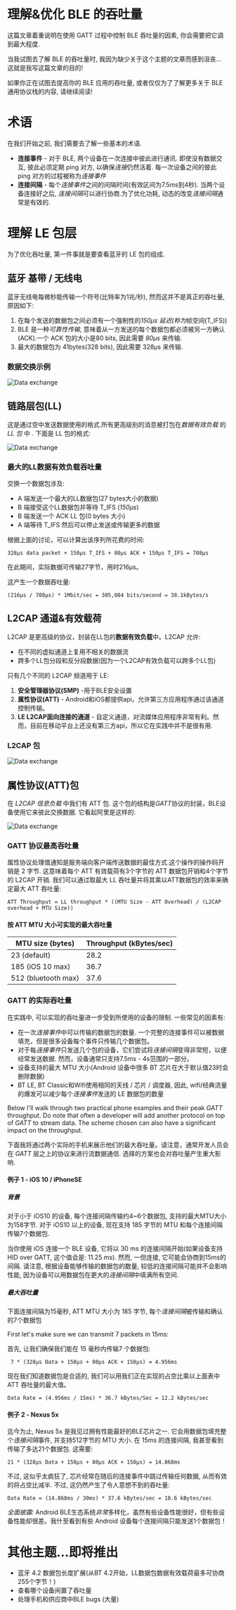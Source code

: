 # 理解&优化 BLE 的吞吐量

这篇文章着重说明在使用 GATT 过程中控制 BLE 吞吐量的因素,  你会需要把它调到最大程度.

当我试图去了解 BLE 的吞吐量时, 我因为缺少关于这个主题的文章而感到沮丧... 这就是我写这篇文章的目的!

如果你正在试图去提高你的 BLE 应用的吞吐量, 或者仅仅为了了解更多关于 BLE 通用协议栈的内容, 请继续阅读!

# 术语

在我们开始之前, 我们需要去了解一些基本的术语.

* **连接事件** - 对于 BLE, 两个设备在一次连接中彼此进行通讯. 即使没有数据交互, 彼此必须定期 ping 对方, 以确保*连接*仍然活着. 每一次设备之间的彼此 ping 对方的过程被称为*连接事件*
* **连接间隔** - 每个*连接事件*之间的间隔时间(有效区间为7.5ms到4秒). 当两个设备连接好之后, *连接间隔*可以进行协商.为了优化功耗, 动态的改变*连接间隔*通常是有效的.

# 理解 LE 包层

为了优化吞吐量, 第一件事就是要查看蓝牙的 LE 包的组成.

## 蓝牙 基带 / 无线电

蓝牙无线电每微秒能传输一个符号(比特率为1兆/秒), 然而这并不是真正的吞吐量, 原因如下:

1. 在每个发送的数据包之间必须有一个强制性的*150μs* *延迟(称为*帧空间(T_IFS))
2. BLE 是一种*可靠性传输*, 意味着从一方发送的每个数据包都必须被另一方确认(ACK).一个 ACK 包的大小是80 bits, 因此需要 *80μs* 来传输.
3. 最大的数据包为 41bytes(328 bits), 因此需要 328μs 来传输.

### 数据交换示例

![Data exchange](ble_throughput_pics/connection_event.png)


## 链路层包(LL)

这是通过空中发送数据使用的格式.所有更高级别的消息被打包在*数据有效负载* 的 *LL 包* 中 . 下面是 LL 包的格式:

![Data exchange](ble_throughput_pics/ll_packet.png)

### 最大的LL数据有效负载吞吐量

交换一个数据包涉及:

* A 端发送一个最大的LL数据包(27 bytes大小的数据)
* B 端接受这个LL数据包并等待 T_IFS (*150μs*)
* B 端发送一个 ACK LL 包(0 bytes 大小)
* A 端等待 T_IFS 然后可以停止发送或传输更多的数据

根据上面的讨论，可以计算出该序列所花费的时间:

`328μs data packet + 150μs T_IFS + 80μs ACK + 150μs T_IFS = 708μs`

在此期间，实际数据可传输27字节，用时216μs。

这产生一个数据吞吐量:

`(216μs / 708μs) * 1Mbit/sec = 305,084 bits/second = 38.1kBytes/s`

## L2CAP 通道&有效载荷

L2CAP 是更高级的协议，封装在LL包的**数据有效负载**中。L2CAP 允许:

* 在不同的虚拟通道上复用不相关的数据流
* 跨多个LL包分段和反分段数据(因为一个L2CAP有效负载可以跨多个LL包)

只有几个不同的 L2CAP 频道用于 LE:

1. **安全管理器协议(SMP)** -用于BLE安全设置
2. **属性协议(ATT)** - Android和iOS都提供api，允许第三方应用程序通过该通道控制传输。
3. **LE L2CAP面向连接的通道** - 自定义通道，对流媒体应用程序非常有利。然而，目前在移动平台上还没有第三方api，所以它在实践中并不是很有用.

### L2CAP 包

![Data exchange](ble_throughput_pics/l2cap_packet.png)

## 属性协议(ATT)包

在 *L2CAP 信息负载* 中我们有 ATT 包. 这个包的结构是*GATT*协议的封装，BLE设备使用它来彼此交换数据. 它看起阿里是这样的:

![Data exchange](ble_throughput_pics/att_packet.png)

### GATT 协议最高吞吐量

属性协议处理值通知是服务端向客户端传送数据的最佳方式.这个操作的操作码开销是 2 字节. 这意味着每个 ATT 有效载荷有3个字节的 ATT 数据包开销和4个字节的 L2CAP 开销. 我们可以通过取最大 LL 吞吐量并将其乘以ATT数据包的效率来确定最大 ATT 吞吐量:

`ATT Throughput = LL throughput * ((MTU Size - ATT Overhead) / (L2CAP overhead + MTU Size))`

#### 按 ATT MTU 大小可实现的最大吞吐量
MTU size (bytes)         | Throughput (kBytes/sec) |
-------------            | -------------           |
23 (default)             |  28.2                   |
185 (iOS 10 max)         |  36.7                   |
512 (bluetooth max)      |  37.6                   |

### GATT 的实际吞吐量

在实践中, 可以实现的吞吐量进一步受到所使用的设备的限制. 一些常见的因素有:

* 在一次*连接事件*中可以传输的数据包的数量. 一个完整的连接事件可以被数据填充，但是很多设备每个事件只传输几个数据包。
* 对于每*连接事件*只发送几个包的设备，它们尝试将*连接间隔*变得非常短，以便经常发送数据. 然而，设备通常只支持7.5ms - 4s范围的一部分。
* 设备支持的最大 MTU 大小(Android 设备中很多 BT 芯片在大于默认值23时会删除数据)
* BT LE, BT Classic和Wifi使用相同的天线 / 芯片 / 调度器, 因此, wifi/经典流量的爆发可以减少每个*连接事件*发送的 LE 数据包的数量

Below I'll walk through two practical phone examples and their peak *GATT* throughput. Do note that often a developer will add another protocol on top of *GATT* to stream data. The scheme chosen can also have a significant impact on the throughput.

下面我将通过两个实际的手机来展示他们的最大吞吐量。请注意，通常开发人员会在 *GATT* 层之上的协议来进行流数据通信. 选择的方案也会对吞吐量产生重大影响.

#### 例子 1 - iOS 10 / iPhoneSE

##### 背景
对于小于 iOS10 的设备, 每个连接间隔传输约4~6个数据包, 支持的最大MTU大小为158字节. 对于 iOS10 以上的设备, 现在支持 185 字节的 MTU 和每个连接间隔传输7个数据包.

当你使用 iOS 连接一个 BLE 设备, 它将以 30 ms 的连接间隔开始(如果设备支持 HID over GATT, 这个值会是: 11.25 ms). 然而, 一但连接, 它可能会协商到15ms的间隔. 请注意, 根据设备能够传输的数据包的数量, 较低的连接间隔可能并不会影响性能, 因为设备可以用数据包在更大的*连接间隔*中填满所有空间.

##### 最大吞吐量
下面连接间隔为15毫秒, ATT MTU 大小为 185 字节, 每个*连接间隔*被传输和确认的7个数据包

First let's make sure we can transmit 7 packets in 15ms:

首先, 让我们确保我们能在 15 毫秒内传输7 个数据包:

` 7 * (328μs Data + 150μs + 80μs ACK + 150μs) = 4.956ms`

现在我们知道数据包是合适的, 我们可以用我们正在实现的占空比乘以上面表中 ATT 吞吐量的最大值。

`Data Rate = (4.956ms / 15ms) * 36.7 kBytes/Sec = 12.2 kBytes/sec`

#### 例子 2 - Nexus 5x

迄今为止, Nexus 5x 是我见过拥有性能最好的BLE芯片之一. 它会用数据包填充整个*连接间隔*事件, 并支持512字节的 MTU 大小. 在 15ms 的连接间隔, 我甚至看到传输了多达21个数据包. 这需要:

`21 * (328μs Data + 150μs + 80μs ACK + 150μs) = 14.868ms`

不过, 这似乎太疯狂了, 芯片经常在随后的连接事件中跳过传输任何数据, 从而有效的将占空比减半. 不过, 这仍然产生了令人意想不到的吞吐量:

`Data Rate = (14.868ms / 30ms) * 37.6 kBytes/sec = 18.6 kBytes/sec`

*全面披露*: Android BLE生态系统*非常*多样化，虽然有些设备性能很好，但有些设备性能却很差。我什至看到有些 Android 设备每个连接间隔只能发送1个数据包！

# 其他主题...即将推出

* 蓝牙 4.2 数据包长度扩展(从BT 4.2开始，LL数据包数据有效载荷最多可协商255个字节！)
* 查看哪个设备闲置了吞吐量
* 处理手机和供应商中BLE bugs (大量)

